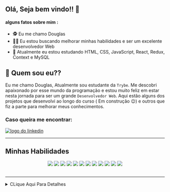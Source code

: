 ## Olá, Seja bem vindo!! :hugs:

#### alguns fatos sobre mim : 

- :detective:  Eu me chamo Douglas
- :mage_man:  Eu estou buscando melhorar minhas habilidades e ser um excelente desenvolvedor Web
- :mechanical_arm:  Atualmente eu estou estudando HTML, CSS, JavaScript, React, Redux, Context e MySQL


## :thinking: Quem sou eu??

  Eu me chamo Douglas, Atualmente sou estudante da `Trybe`. Me descobri apaixonado por esse mundo da programação e
estou muito feliz em estar nesta jornada para ser um grande `Desenvolvedor Web`. Aqui estão alguns dos projetos que
desenvolvi ao longo do curso ( Em construção :wink:) e outros que fiz a parte para melhorar meus conhecimentos.

### Caso queira me encontrar:
<a href="https://www.linkedin.com/in/douglassf/" target="_blank">
  <img src="https://cdn-icons-png.flaticon.com/512/1383/1383262.png" alt="logo do linkedin" width="40">
</a>

---

## Minhas Habilidades
<p align="center">
<img src="https://cdn.jsdelivr.net/gh/devicons/devicon/icons/html5/html5-original-wordmark.svg" width="60" style="max-width:100%; margin 0 2px;" /></img>
<img src="https://cdn.jsdelivr.net/gh/devicons/devicon/icons/css3/css3-original-wordmark.svg" width="60"  style="max-width:100%; margin 0 2px;" /></img>
<img src="https://cdn.jsdelivr.net/gh/devicons/devicon/icons/javascript/javascript-original.svg" width="50" style="max-width:100%; margin 0 2px;"/></img>
<img src="https://cdn.jsdelivr.net/gh/devicons/devicon/icons/typescript/typescript-original.svg" width="50" style="max-width:100%; margin 0 2px;/>
<img src="https://cdn.jsdelivr.net/gh/devicons/devicon/icons/react/react-original-wordmark.svg" width="50" style="max-width:100%; margin 0 2px;"/></img>
<img src="https://cdn.jsdelivr.net/gh/devicons/devicon/icons/redux/redux-original.svg" width="50"  style="max-width:100%; margin 0 2px;" /></img>
<img src="https://cdn.jsdelivr.net/gh/devicons/devicon/icons/mysql/mysql-original-wordmark.svg" width="70"  style="max-width:100%; margin 0 2px;" /></img>
<img src="https://cdn.jsdelivr.net/gh/devicons/devicon/icons/nodejs/nodejs-original-wordmark.svg" width="70"  style="max-width:100%; margin 0 2px;" /></img>
<img src="https://cdn.jsdelivr.net/gh/devicons/devicon/icons/sequelize/sequelize-original-wordmark.svg" width="70"  style="max-width:100%; margin 0 2px;" /></img>
<img src="https://cdn.jsdelivr.net/gh/devicons/devicon/icons/express/express-original-wordmark.svg" width="70"  style="max-width:100%; margin 0 2px"/>
 <img src="https://cdn.jsdelivr.net/gh/devicons/devicon/icons/mongodb/mongodb-original-wordmark.svg" width="60"  style="max-width:100%; margin 0 2px/>
</p>

---

<div align="center">
<img src="https://github-readme-stats.vercel.app/api/top-langs/?username=DouglasSantosF&layout=compact" width="400px"> </img>
<img src="https://github-readme-stats.vercel.app/api?username=DouglasSantosF&show_icons=true&theme=radical" width="400px"> </img>
</div>

</br>
</br>



---

<details>
     <summary> CLique Aqui Para Detalhes </summary>
  
<!--START_SECTION:waka-->
![Code Time](http://img.shields.io/badge/Code%20Time-0%20secs-blue)

![Profile Views](http://img.shields.io/badge/Profile%20Views-0-blue)

**🐱 My GitHub Data** 

> 🏆 114 Contributions in the Year 2022
 > 
> 📦 236.9 kB Used in GitHub's Storage 
 > 
> 🚫 Not Opted to Hire
 > 
> 📜 25 Public Repositories 
 > 
> 🔑 12 Private Repositories  
 > 
**I'm an Early 🐤** 

```text
🌞 Morning    59 commits     ███░░░░░░░░░░░░░░░░░░░░░░   15.21% 
🌆 Daytime    177 commits    ███████████░░░░░░░░░░░░░░   45.62% 
🌃 Evening    134 commits    ████████░░░░░░░░░░░░░░░░░   34.54% 
🌙 Night      18 commits     █░░░░░░░░░░░░░░░░░░░░░░░░   4.64%

```
📅 **I'm Most Productive on Monday** 

```text
Monday       89 commits     █████░░░░░░░░░░░░░░░░░░░░   22.94% 
Tuesday      59 commits     ███░░░░░░░░░░░░░░░░░░░░░░   15.21% 
Wednesday    56 commits     ███░░░░░░░░░░░░░░░░░░░░░░   14.43% 
Thursday     55 commits     ███░░░░░░░░░░░░░░░░░░░░░░   14.18% 
Friday       52 commits     ███░░░░░░░░░░░░░░░░░░░░░░   13.4% 
Saturday     38 commits     ██░░░░░░░░░░░░░░░░░░░░░░░   9.79% 
Sunday       39 commits     ██░░░░░░░░░░░░░░░░░░░░░░░   10.05%

```


📊 **This Week I Spent My Time On** 

```text
⌚︎ Time Zone: America/Sao_Paulo

💬 Programming Languages: 
Python                   9 hrs 49 mins       ███████████████████████░░   92.94% 
JSON                     36 mins             █░░░░░░░░░░░░░░░░░░░░░░░░   5.79% 
CSV                      4 mins              ░░░░░░░░░░░░░░░░░░░░░░░░░   0.7% 
Text                     3 mins              ░░░░░░░░░░░░░░░░░░░░░░░░░   0.5% 
Other                    0 secs              ░░░░░░░░░░░░░░░░░░░░░░░░░   0.07%

🔥 Editors: 
VS Code                  10 hrs 34 mins      █████████████████████████   100.0%

🐱‍💻 Projects: 
trybe-exercises          9 hrs 27 mins       ████████████████████░░░░░   80.96% 
sd-016-b-project-job-insi2 hrs 12 mins       ████░░░░░░░░░░░░░░░░░░░░░   18.95% 
doug                     0 secs              ░░░░░░░░░░░░░░░░░░░░░░░░░   0.09%

💻 Operating System: 
Linux                    10 hrs 34 mins      █████████████████████████   100.0%

```

**I Mostly Code in JavaScript** 

```text
JavaScript               24 repos            █████████████████████░░░░   85.71% 
HTML                     4 repos             ███░░░░░░░░░░░░░░░░░░░░░░   14.29%

```


**Timeline**

![Chart not found](https://raw.githubusercontent.com/DouglasSantosF/DouglasSantosF/main/charts/bar_graph.png) 


 Last Updated on 12/08/2022 18:53:05 UTC
<!--END_SECTION:waka-->
</details>  
